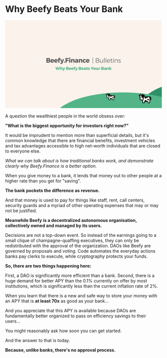 # Why Beefy Beats Your Bank

![](../../.gitbook/assets/bulletin-why-beefy-beats-your-bank.png)

A question the wealthiest people in the world obsess over:

**"What is the biggest opportunity for investors right now?"**

It would be imprudent to mention more than superficial details, but it's common knowledge that there are financial benefits, investment vehicles and tax advantages accessible to high net-worth individuals that are closed to everyone else.

_What we can talk about is how traditional banks work, and demonstrate clearly why Beefy.Finance is a better option._

When you give money to a bank, it lends that money out to other people at a higher rate than you get for "saving".

**The bank pockets the difference as revenue.**

And that money is used to pay for things like staff, rent, call centers, security guards and a myriad of other operating expenses that may or may not be justified.

**Meanwhile Beefy is a decentralized autonomous organisation, collectively owned and managed by its users.**

Decisions are not a top-down event. So instead of the earnings going to a small clique of champagne-quaffing executives, they can only be redistributed with the approval of the organization. DAOs like Beefy are governed by proposals and voting. Code automates the everyday actions banks pay clerks to execute, while cryptography protects your funds.

**So, there are two things happening here:**

First, a DAO is significantly more efficient than a bank. Second, there is a huge demand for better APY than the 0.1% currently on offer by most institutions, which is significantly less than the current inflation rate of 2%.

When you learn that there is a new and safe way to store your money with an APY that is **at least 70x** as good as your bank...

And you appreciate that this APY is available because DAOs are fundamentally better organized to pass on efficiency savings to their users...

You might reasonably ask how soon you can get started.

And the answer to that is today.

**Because, unlike banks, there's no approval process.**
